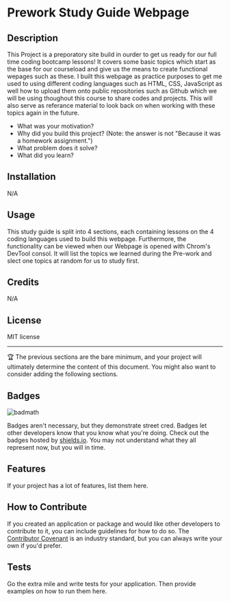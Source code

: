 # Prework Study Guide Webpage

## Description

This Project is a preporatory site build in ourder to get us ready for our full time coding bootcamp lessons! It covers some basic topics which start as the base for our courseload and give us the means to create functional wepages such as these. I built this webpage as practice purposes to get me used to using different coding languages such as HTML, CSS, JavaScript as well how to upload them onto public repositories such as Github which we will be using thoughout this course to share codes and projects. This will also serve as referance material to look back on when working with these topics again in the future. 

- What was your motivation?
- Why did you build this project? (Note: the answer is not "Because it was a homework assignment.")
- What problem does it solve?
- What did you learn?

## Installation

N/A

## Usage

This study guide is split into 4 sections, each containing lessons on the 4 coding languages used to build this webpage. Furthermore, the functionality can be viewed when our Webpage is opened with Chrom's DevTool consol. It will list the topics we learned during the Pre-work and slect one topics at random for us to study first. 

## Credits

N/A

## License

MIT license

---

🏆 The previous sections are the bare minimum, and your project will ultimately determine the content of this document. You might also want to consider adding the following sections.

## Badges

![badmath](https://img.shields.io/github/languages/top/nielsenjared/badmath)

Badges aren't necessary, but they demonstrate street cred. Badges let other developers know that you know what you're doing. Check out the badges hosted by [shields.io](https://shields.io/). You may not understand what they all represent now, but you will in time.

## Features

If your project has a lot of features, list them here.

## How to Contribute

If you created an application or package and would like other developers to contribute to it, you can include guidelines for how to do so. The [Contributor Covenant](https://www.contributor-covenant.org/) is an industry standard, but you can always write your own if you'd prefer.

## Tests

Go the extra mile and write tests for your application. Then provide examples on how to run them here.